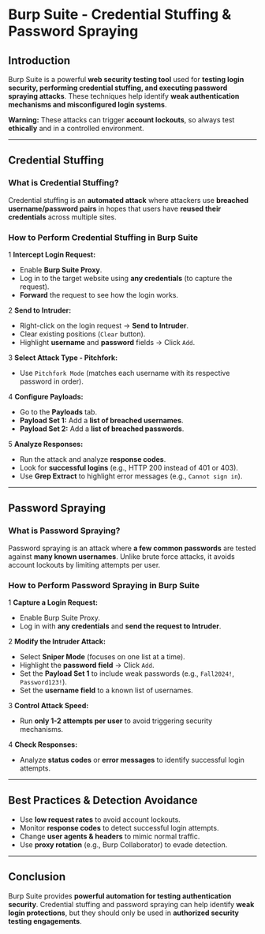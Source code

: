 # Burp Suite - Credential Stuffing & Password Spraying

##  Introduction
Burp Suite is a powerful **web security testing tool** used for **testing login security, performing credential stuffing, and executing password spraying attacks**. These techniques help identify **weak authentication mechanisms and misconfigured login systems**.

**Warning:** These attacks can trigger **account lockouts**, so always test **ethically** and in a controlled environment.

---

##  Credential Stuffing
### **What is Credential Stuffing?**
Credential stuffing is an **automated attack** where attackers use **breached username/password pairs** in hopes that users have **reused their credentials** across multiple sites.

### **How to Perform Credential Stuffing in Burp Suite**
1️ **Intercept Login Request:**
- Enable **Burp Suite Proxy**.
- Log in to the target website using **any credentials** (to capture the request).
- **Forward** the request to see how the login works.

2️ **Send to Intruder:**
- Right-click on the login request → **Send to Intruder**.
- Clear existing positions (`Clear` button).
- Highlight **username** and **password** fields → Click `Add`.

3️ **Select Attack Type - Pitchfork:**
- Use `Pitchfork Mode` (matches each username with its respective password in order).

4️ **Configure Payloads:**
- Go to the **Payloads** tab.
- **Payload Set 1:** Add a **list of breached usernames**.
- **Payload Set 2:** Add a **list of breached passwords**.

5️ **Analyze Responses:**
- Run the attack and analyze **response codes**.
- Look for **successful logins** (e.g., HTTP 200 instead of 401 or 403).
- Use **Grep Extract** to highlight error messages (e.g., `Cannot sign in`).

---

##  Password Spraying
### **What is Password Spraying?**
Password spraying is an attack where **a few common passwords** are tested against **many known usernames**. Unlike brute force attacks, it avoids account lockouts by limiting attempts per user.

### **How to Perform Password Spraying in Burp Suite**
1️ **Capture a Login Request:**
- Enable Burp Suite Proxy.
- Log in with **any credentials** and **send the request to Intruder**.

2️ **Modify the Intruder Attack:**
- Select **Sniper Mode** (focuses on one list at a time).
- Highlight the **password field** → Click `Add`.
- Set the **Payload Set 1** to include weak passwords (e.g., `Fall2024!`, `Password123!`).
- Set the **username field** to a known list of usernames.

3️ **Control Attack Speed:**
- Run **only 1-2 attempts per user** to avoid triggering security mechanisms.

4️ **Check Responses:**
- Analyze **status codes** or **error messages** to identify successful login attempts.

---

##  Best Practices & Detection Avoidance
- Use **low request rates** to avoid account lockouts.
- Monitor **response codes** to detect successful login attempts.
- Change **user agents & headers** to mimic normal traffic.
- Use **proxy rotation** (e.g., Burp Collaborator) to evade detection.

---

##  Conclusion
Burp Suite provides **powerful automation for testing authentication security**. Credential stuffing and password spraying can help identify **weak login protections**, but they should only be used in **authorized security testing engagements**.

